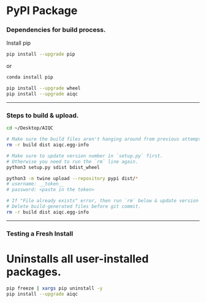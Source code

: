# PyPI Package

### Dependencies for build process.

Install pip
```bash
pip install --upgrade pip
```
or
```bash
conda install pip
```

```bash
pip install --upgrade wheel
pip install --upgrade aiqc
```

---

### Steps to build & upload.

```bash
cd ~/Desktop/AIQC

# Make sure the build files aren't hanging around from previous attempt.
rm -r build dist aiqc.egg-info

# Make sure to update version number in `setup.py` first.
# Otherwise you need to run the `rm` line again.
python3 setup.py sdist bdist_wheel

python3 -m twine upload --repository pypi dist/*
# username: __token__
# password: <paste in the token>

# If "File already exists" error, then run `rm` below & update version above.
# Delete build-generated files before git commit.
rm -r build dist aiqc.egg-info
```

---

### Testing a Fresh Install

# Uninstalls all user-installed packages.
```bash
pip freeze | xargs pip uninstall -y
pip install --upgrade aiqc
```